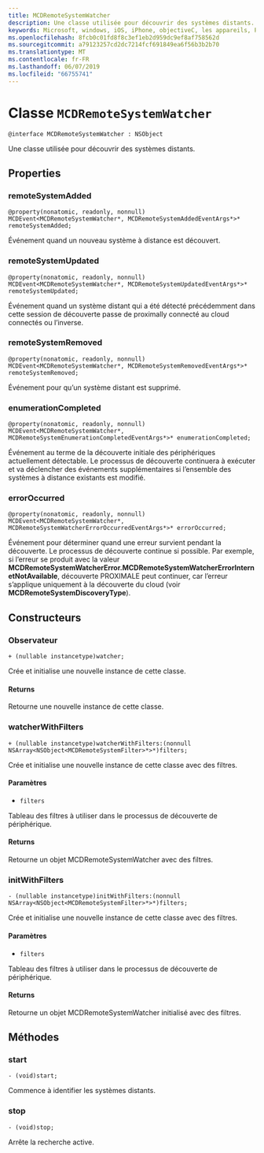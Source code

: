 ```yaml
---
title: MCDRemoteSystemWatcher
description: Une classe utilisée pour découvrir des systèmes distants.
keywords: Microsoft, windows, iOS, iPhone, objectiveC, les appareils, Project Rome connectés
ms.openlocfilehash: 8fcb0c01fd8f8c3ef1eb2d959dc9ef8af758562d
ms.sourcegitcommit: a79123257cd2dc7214fcf691849ea6f56b3b2b70
ms.translationtype: MT
ms.contentlocale: fr-FR
ms.lasthandoff: 06/07/2019
ms.locfileid: "66755741"
---
```

# <a name="class-mcdremotesystemwatcher"></a>Classe `MCDRemoteSystemWatcher`

```
@interface MCDRemoteSystemWatcher : NSObject
```

Une classe utilisée pour découvrir des systèmes distants. 

## <a name="properties"></a>Properties

### <a name="remotesystemadded"></a>remoteSystemAdded
```
@property(nonatomic, readonly, nonnull) MCDEvent<MCDRemoteSystemWatcher*, MCDRemoteSystemAddedEventArgs*>* remoteSystemAdded;
```

Événement quand un nouveau système à distance est découvert.

### <a name="remotesystemupdated"></a>remoteSystemUpdated
```
@property(nonatomic, readonly, nonnull) MCDEvent<MCDRemoteSystemWatcher*, MCDRemoteSystemUpdatedEventArgs*>* remoteSystemUpdated;
```

Événement quand un système distant qui a été détecté précédemment dans cette session de découverte passe de proximally connecté au cloud connectés ou l’inverse. 

### <a name="remotesystemremoved"></a>remoteSystemRemoved
```
@property(nonatomic, readonly, nonnull) MCDEvent<MCDRemoteSystemWatcher*, MCDRemoteSystemRemovedEventArgs*>* remoteSystemRemoved;
```

Événement pour qu’un système distant est supprimé. 

### <a name="enumerationcompleted"></a>enumerationCompleted
```
@property(nonatomic, readonly, nonnull) MCDEvent<MCDRemoteSystemWatcher*,  MCDRemoteSystemEnumerationCompletedEventArgs*>* enumerationCompleted;
```

Événement au terme de la découverte initiale des périphériques actuellement détectable.  Le processus de découverte continuera à exécuter et va déclencher des événements supplémentaires si l’ensemble des systèmes à distance existants est modifié.

### <a name="erroroccurred"></a>errorOccurred
```
@property(nonatomic, readonly, nonnull) MCDEvent<MCDRemoteSystemWatcher*,  MCDRemoteSystemWatcherErrorOccurredEventArgs*>* errorOccurred;
```

Événement pour déterminer quand une erreur survient pendant la découverte. Le processus de découverte continue si possible. Par exemple, si l’erreur se produit avec la valeur **MCDRemoteSystemWatcherError.MCDRemoteSystemWatcherErrorInternetNotAvailable**, découverte PROXIMALE peut continuer, car l’erreur s’applique uniquement à la découverte du cloud (voir  **MCDRemoteSystemDiscoveryType**).

## <a name="constructors"></a>Constructeurs

### <a name="watcher"></a>Observateur
```
+ (nullable instancetype)watcher;
```

Crée et initialise une nouvelle instance de cette classe.

#### <a name="returns"></a>Returns 
Retourne une nouvelle instance de cette classe.

### <a name="watcherwithfilters"></a>watcherWithFilters
```
+ (nullable instancetype)watcherWithFilters:(nonnull NSArray<NSObject<MCDRemoteSystemFilter>*>*)filters;
```

Crée et initialise une nouvelle instance de cette classe avec des filtres.

#### <a name="parameters"></a>Paramètres 
* `filters` 

Tableau des filtres à utiliser dans le processus de découverte de périphérique.

#### <a name="returns"></a>Returns 
Retourne un objet MCDRemoteSystemWatcher avec des filtres.

### <a name="initwithfilters"></a>initWithFilters
```
- (nullable instancetype)initWithFilters:(nonnull NSArray<NSObject<MCDRemoteSystemFilter>*>*)filters;
```

Crée et initialise une nouvelle instance de cette classe avec des filtres.

#### <a name="parameters"></a>Paramètres 
* `filters` 

Tableau des filtres à utiliser dans le processus de découverte de périphérique.

#### <a name="returns"></a>Returns 
Retourne un objet MCDRemoteSystemWatcher initialisé avec des filtres.

## <a name="methods"></a>Méthodes

### <a name="start"></a>start
`- (void)start;`

Commence à identifier les systèmes distants.

### <a name="stop"></a>stop
`- (void)stop;` 

Arrête la recherche active.
